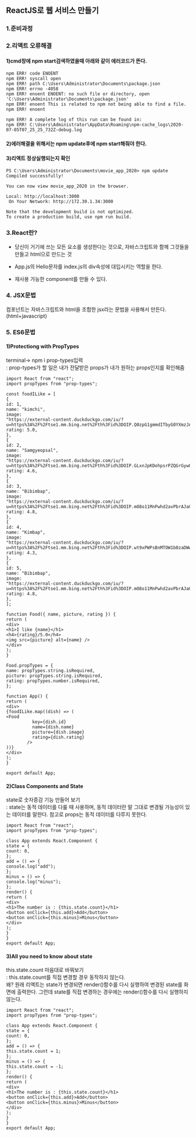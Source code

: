 ## ReactJS로 웹 서비스 만들기

### 1.준비과정

### 2.리액트 오류해결

#### 1)cmd창에 npm start검색하였을때 아래와 같이 에러코드가 뜬다.

```warning
npm ERR! code ENOENT
npm ERR! syscall open
npm ERR! path C:\Users\Administrator\Documents\package.json
npm ERR! errno -4058
npm ERR! enoent ENOENT: no such file or directory, open 'C:\Users\Administrator\Documents\package.json'
npm ERR! enoent This is related to npm not being able to find a file.
npm ERR! enoent

npm ERR! A complete log of this run can be found in:
npm ERR! C:\Users\Administrator\AppData\Roaming\npm-cache_logs\2020-07-05T07_25_25_732Z-debug.log
```

#### 2)에러해결을 위해서는 npm update후에 npm start해줘야 한다.

#### 3)리액트 정상실행되는지 확인

```warning
PS C:\Users\Administrator\Documents\movie_app_2020> npm update
Compiled successfully!

You can now view movie_app_2020 in the browser.

Local: http://localhost:3000
 On Your Network: http://172.30.1.34:3000

Note that the development build is not optimized.
To create a production build, use npm run build.
```

### 3.React란?

- 당신이 거기에 쓰는 모든 요소를 생성한다는 것으로, 자바스크립트와 함께 그것들을 만들고 html으로 만드는 것

- App.js의 Hello문자를 index.js의 div속성에 대입시키는 역할을 한다.

- 재사용 가능한 component를 만들 수 있다.

### 4. JSX문법

컴포넌트는 자바스크립트와 html을 조합한 jsx라는 문법을 사용해서 만든다. (html+javascript)

### 5. ES6문법

#### 1)Protectiong with PropTypes

terminal-> npm i prop-types입력  
 : prop-types가 할 일은 내가 전달받은 props가 내가 원하는 props인지를 확인해줌

```propTypes
import React from "react";
import propTypes from "prop-types";

const foodILike = [
{
id: 1,
name: "kimchi",
image:
"https://external-content.duckduckgo.com/iu/?u=https%3A%2F%2Ftse1.mm.bing.net%2Fth%3Fid%3DOIP.Q0zpG1gmmdITbyG0YXmzJAHaHa%26pid%3DApi&f=1",
rating: 5.0,
},
{
id: 2,
name: "Samgyeopsal",
image:
"https://external-content.duckduckgo.com/iu/?u=https%3A%2F%2Ftse1.mm.bing.net%2Fth%3Fid%3DOIP.GLxnJpKDohpsrPZQGrGywQHaE7%26pid%3DApi&f=1",
rating: 4.6,
},
{
id: 3,
name: "Bibimbap",
image:
"https://external-content.duckduckgo.com/iu/?u=https%3A%2F%2Ftse1.mm.bing.net%2Fth%3Fid%3DOIP.mO8o11MnPwhd2avPbrAJaQHaE8%26pid%3DApi&f=1",
rating: 4.8,
},
{
id: 4,
name: "Kimbap",
image:
"https://external-content.duckduckgo.com/iu/?u=https%3A%2F%2Ftse1.mm.bing.net%2Fth%3Fid%3DOIP.wt9xPWPsBnMTOW1b0zaDWwHaEK%26pid%3DApi&f=1",
rating: 4.3,
},
{
id: 5,
name: "Bibimbap",
image:
"https://external-content.duckduckgo.com/iu/?u=https%3A%2F%2Ftse1.mm.bing.net%2Fth%3Fid%3DOIP.mO8o11MnPwhd2avPbrAJaQHaE8%26pid%3DApi&f=1",
rating: 4.8,
},
];

function Food({ name, picture, rating }) {
return (
<div>
<h1>I like {name}</h1>
<h4>{rating}/5.0</h4>
<img src={picture} alt={name} />
</div>
);
}

Food.propTypes = {
name: propTypes.string.isRequired,
picture: propTypes.string.isRequired,
rating: propTypes.number.isRequired,
};

function App() {
return (
<div>
{foodILike.map((dish) => (
<Food
          key={dish.id}
          name={dish.name}
          picture={dish.image}
          rating={dish.rating}
        />
))}
</div>
);
}

export default App;
```

#### 2)Class Components and State

state로 숫자증감 기능 만들어 보기  
: state는 동적 데이터를 다룰 때 사용하며, 동적 데이터란 말 그대로 변경될 가능성이 있는 데이터를 말한다. 참고로 props는 동적 데이터를 다루지 못한다.

```state
import React from "react";
import propTypes from "prop-types";

class App extends React.Component {
state = {
count: 0,
};
add = () => {
console.log("add");
};
minus = () => {
console.log("minus");
};
render() {
return (
<div>
<h1>The number is : {this.state.count}</h1>
<button onClick={this.add}>Add</button>
<button onClick={this.minus}>Minus</button>
</div>
);
}
}
export default App;
```

#### 3)All you need to know about state

this.state.count 마음대로 바꿔보기  
 : this.state.count를 직접 변경할 경우 동작하지 않는다.  
 왜? 원래 리액트는 state가 변경되면 render()함수를 다시 실행하여 변경된 state를 화면에 출력한다. 그런데 state를 직접 변경하는 경우에는 render()함수를 다시 실행하지 않는다.

```count
import React from "react";
import propTypes from "prop-types";

class App extends React.Component {
state = {
count: 0,
};
add = () => {
this.state.count = 1;
};
minus = () => {
this.state.count = -1;
};
render() {
return (
<div>
<h1>The number is : {this.state.count}</h1>
<button onClick={this.add}>Add</button>
<button onClick={this.minus}>Minus</button>
</div>
);
}
}
export default App;
```

